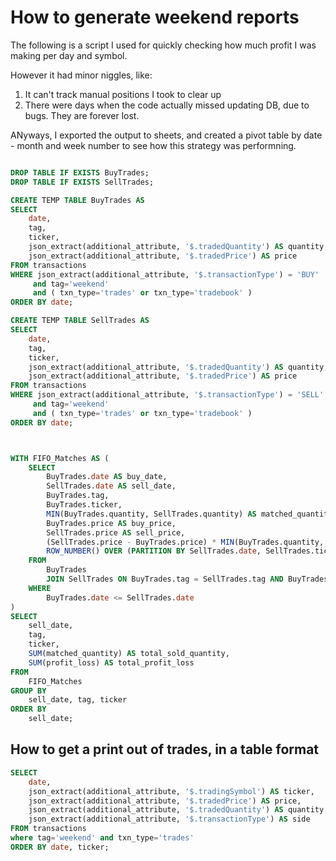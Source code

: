 # How to generate weekend reports

The following is a script I used for quickly checking how much profit I was making per day and symbol.

However it had minor niggles, like:

1. It can't track manual positions I took to clear up
2. There were days when the code actually missed updating DB, due to bugs. They are forever lost.

ANyways, I exported the output to sheets, and created a pivot table by date - month and week number to see how this strategy was performning.

```sql

DROP TABLE IF EXISTS BuyTrades;
DROP TABLE IF EXISTS SellTrades;

CREATE TEMP TABLE BuyTrades AS
SELECT
    date,
    tag,
    ticker,
    json_extract(additional_attribute, '$.tradedQuantity') AS quantity,
    json_extract(additional_attribute, '$.tradedPrice') AS price
FROM transactions
WHERE json_extract(additional_attribute, '$.transactionType') = 'BUY'
     and tag='weekend'
     and ( txn_type='trades' or txn_type='tradebook' )
ORDER BY date;

CREATE TEMP TABLE SellTrades AS
SELECT
    date,
    tag,
    ticker,
    json_extract(additional_attribute, '$.tradedQuantity') AS quantity,
    json_extract(additional_attribute, '$.tradedPrice') AS price
FROM transactions
WHERE json_extract(additional_attribute, '$.transactionType') = 'SELL'
     and tag='weekend'
     and ( txn_type='trades' or txn_type='tradebook' )
ORDER BY date;



WITH FIFO_Matches AS (
    SELECT
        BuyTrades.date AS buy_date,
        SellTrades.date AS sell_date,
        BuyTrades.tag,
        BuyTrades.ticker,
        MIN(BuyTrades.quantity, SellTrades.quantity) AS matched_quantity,
        BuyTrades.price AS buy_price,
        SellTrades.price AS sell_price,
        (SellTrades.price - BuyTrades.price) * MIN(BuyTrades.quantity, SellTrades.quantity) AS profit_loss,
        ROW_NUMBER() OVER (PARTITION BY SellTrades.date, SellTrades.ticker ORDER BY BuyTrades.date) AS match_order
    FROM
        BuyTrades
        JOIN SellTrades ON BuyTrades.tag = SellTrades.tag AND BuyTrades.ticker = SellTrades.ticker
    WHERE
        BuyTrades.date <= SellTrades.date
)
SELECT
    sell_date,
    tag,
    ticker,
    SUM(matched_quantity) AS total_sold_quantity,
    SUM(profit_loss) AS total_profit_loss
FROM
    FIFO_Matches
GROUP BY
    sell_date, tag, ticker
ORDER BY
    sell_date;
```


## How to get a print out of trades, in a table format


```sql
SELECT
    date,
    json_extract(additional_attribute, '$.tradingSymbol') AS ticker,
    json_extract(additional_attribute, '$.tradedPrice') AS price,
    json_extract(additional_attribute, '$.tradedQuantity') AS quantity,
    json_extract(additional_attribute, '$.transactionType') AS side
FROM transactions
where tag='weekend' and txn_type='trades'
ORDER BY date, ticker;

```

